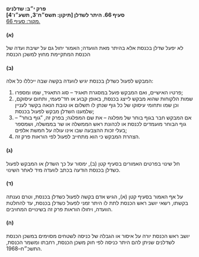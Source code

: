 **פרק י״ב: שדלנים**  
**סעיף 66. היתר לשדלן [תיקון: תשס״ח־3, תשע״ו־4]**  
[מקור: סעיף 66. ](https://he.wikisource.org/wiki/חוק_הכנסת#סעיף_66)  

#### (א)

לא יפעל שדלן בכנסת אלא בהיתר מאת הוועדה; האמור יחול גם על ישיבת ועדה של הכנסת המתקיימת מחוץ למשכן הכנסת

#### (ב)

המבקש לפעול כשדלן בכנסת יגיש לוועדה בקשה שבה ייכללו כל אלה:

1. פרטיו האישיים, ואם המבקש פועל במסגרת תאגיד – סוג התאגיד, שמו ומספרו;
2. שמות הלקוחות שהוא מבקש לייצג בכנסת, באופן קבוע או חד־פעמי, ותחום עיסוקם, וכן שמו ותחומי עיסוקו של כל גוף שנתן לו תשלום או טובת הנאה בקשר לעניין שלמענו השדלן מבקש לפעול בכנסת;
3. אם המבקש חבר בגוף בוחר של מפלגה – את שם המפלגה; בפרק זה, ”גוף בוחר“ – גוף הבוחר מועמדים לכנסת או לכהונת ראש הממשלה או שר בממשלה, ושמספר בעלי זכות ההצבעה שבו אינו עולה על חמשת אלפים;
4. הצהרת המבקש כי הוא מתחייב לפעול לפי הוראות פרק זה.

#### (ג)

חל שינוי בפרטים האמורים בסעיף קטן (ב), ימסור על כך השדלן או המבקש לפעול כשדלן בכנסת הודעה בכתב לוועדה מיד לאחר השינוי.

#### (ד)

על אף האמור בסעיף קטן (א), הגיש אדם בקשה לפעול כשדלן בכנסת, וטרם נענתה בקשתו, רשאי יושב ראש הכנסת לתת לו היתר זמני לפעול כשדלן בכנסת, עד להחלטת הוועדה, ויחולו הוראות פרק זה בשינויים המחויבים.

#### (ה)

יושב ראש הכנסת יורה על איסור או הגבלה של כניסה לשטחים מסוימים במשכן הכנסת לשדלנים שניתן להם היתר כניסה לפי חוק משכן הכנסת, רחבתו ומשמר הכנסת, התשכ״ח–1968.